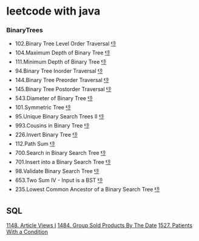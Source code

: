 # leetcode with java
### BinaryTrees
- 102.Binary Tree Level Order Traversal [👎](https://github.com/Vaibhav-2717/leetcode/blob/main/BinaryTree/102.%20Binary%20Tree%20Level%20Order%20Traversal)
- 104.Maximum Depth of Binary Tree [👎](https://github.com/Vaibhav-2717/leetcode/blob/main/BinaryTree/104.%20Maximum%20Depth%20of%20Binary%20Tree)
- 111.Minimum Depth of Binary Tree [👎](https://github.com/Vaibhav-2717/leetcode/blob/main/BinaryTree/111.%20Minimum%20Depth%20of%20Binary%20Tree)
- 94.Binary Tree Inorder Traversal [👎](https://github.com/Vaibhav-2717/leetcode/blob/main/BinaryTree/94.%20Binary%20Tree%20Inorder%20Traversal)
- 144.Binary Tree Preorder Traversal [👎](https://github.com/Vaibhav-2717/leetcode/blob/main/BinaryTree/144.%20Binary%20Tree%20Preorder%20Traversal)
- 145.Binary Tree Postorder Traversal [👎](https://github.com/Vaibhav-2717/leetcode/blob/main/BinaryTree/145.%20Binary%20Tree%20Postorder%20Traversal)
- 543.Diameter of Binary Tree [👎](https://github.com/Vaibhav-2717/leetcode/blob/main/BinaryTree/543.%20Diameter%20of%20Binary%20Tree)
- 101.Symmetric Tree [👎](https://github.com/Vaibhav-2717/leetcode/blob/main/BinaryTree/101.%20Symmetric%20Tree)
- 95.Unique Binary Search Trees II [👎](https://github.com/Vaibhav-2717/leetcode/blob/main/BinaryTree/95.Unique%20Binary%20Search%20Trees%20II)
- 993.Cousins in Binary Tree [👎](https://github.com/Vaibhav-2717/leetcode/blob/main/BinaryTree/993.%20Cousins%20in%20Binary%20Tree)
- 226.Invert Binary Tree [👎](https://github.com/Vaibhav-2717/leetcode/blob/main/BinaryTree/226.%20Invert%20Binary%20Tree)
- 112.Path Sum [👎](https://github.com/Vaibhav-2717/leetcode/blob/main/BinaryTree/112.%20Path%20Sum)
- 700.Search in Binary Search Tree [👎](https://github.com/Vaibhav-2717/leetcode/blob/main/BinaryTree/700.%20Search%20in%20a%20Binary%20Search%20Tree)
- 701.Insert into a Binary Search Tree [👎](https://github.com/Vaibhav-2717/leetcode/blob/main/BinaryTree/701.%20Insert%20into%20a%20Binary%20Search%20Tree)
- 98.Validate Binary Search Tree [👎](https://github.com/Vaibhav-2717/leetcode/blob/main/BinaryTree/98.%20Validate%20Binary%20Search%20Tree)
- 653.Two Sum IV - Input is a BST [👎](https://github.com/Vaibhav-2717/leetcode/blob/main/BinaryTree/653.%20Two%20Sum%20IV%20-%20Input%20is%20a%20BST)
- 235.Lowest Common Ancestor of a Binary Search Tree [👎](https://github.com/Vaibhav-2717/leetcode/blob/main/BinaryTree/235.%20Lowest%20Common%20Ancestor%20of%20a%20Binary%20Search%20Tree)

















## SQL
[1148. Article Views I](https://github.com/Vaibhav-2717/leetcode/blob/main/SQL/1148.%20Article%20Views%20I)
[1484. Group Sold Products By The Date](https://github.com/Vaibhav-2717/leetcode/blob/main/SQL/1484.%20Group%20Sold%20Products%20By%20The%20Date)
[1527. Patients With a Condition](https://github.com/Vaibhav-2717/leetcode/blob/main/SQL/1527.%20Patients%20With%20a%20Condition)
